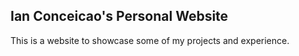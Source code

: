 ## Ian Conceicao's Personal Website

This is a website to showcase some of my projects and experience.
